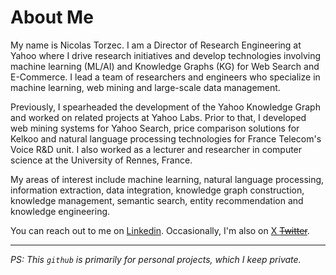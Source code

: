 # About Me

My name is Nicolas Torzec. I am a Director of Research Engineering at Yahoo where I drive research initiatives and develop technologies involving machine learning (ML/AI) and Knowledge Graphs (KG) for Web Search and E-Commerce. I lead a team of researchers and engineers who specialize in machine learning, web mining and large-scale data management.

Previously, I spearheaded the development of the Yahoo Knowledge Graph and worked on related projects at Yahoo Labs. Prior to that, I developed web mining systems for Yahoo Search, price comparison solutions for Kelkoo and natural language processing technologies for France Telecom's Voice R&D unit. I also worked as a lecturer and researcher in computer science  at the University of Rennes, France.

My areas of interest include machine learning, natural language processing, information extraction, data integration, knowledge graph construction, knowledge management, semantic search, entity recommendation and knowledge engineering.

You can reach out to me on [Linkedin](https://www.linkedin.com/in/nicolastorzec/). Occasionally, I'm also on [X ~~Twitter~~](https://x.com/nicolastorzec). 

___
*PS: This `github` is primarily for personal projects, which I keep private.*

